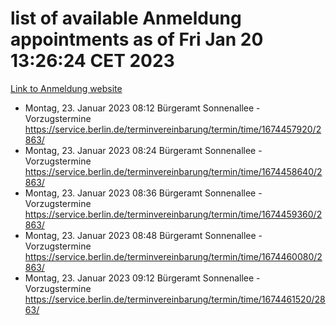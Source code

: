 # list of available Anmeldung appointments as of Fri Jan 20 13:26:24 CET 2023
[Link to Anmeldung website](https://service.berlin.de/terminvereinbarung/termin/tag.php?termin=0&anliegen[]=120686&dienstleisterlist=122210,122217,327316,122219,327312,122227,327314,122231,327346,122243,327348,122252,329742,122260,329745,122262,329748,122254,329751,122271,327278,122273,327274,122277,327276,330436,122280,327294,122282,327290,122284,327292,327539,122291,327270,122285,327266,122286,327264,122296,327268,150230,329760,122301,327282,122297,327286,122294,327284,122312,329763,122314,329775,122304,327330,122311,327334,122309,327332,122281,327352,122279,329772,122276,327324,122274,327326,122267,329766,122246,327318,122251,327320,122257,327322,122208,327298,122226,327300,121362,121364&herkunft=http%3A%2F%2Fservice.berlin.de%2Fdienstleistung%2F120686%2F)
- Montag, 23. Januar 2023 08:12 Bürgeramt Sonnenallee - Vorzugstermine https://service.berlin.de/terminvereinbarung/termin/time/1674457920/2863/
- Montag, 23. Januar 2023 08:24 Bürgeramt Sonnenallee - Vorzugstermine https://service.berlin.de/terminvereinbarung/termin/time/1674458640/2863/
- Montag, 23. Januar 2023 08:36 Bürgeramt Sonnenallee - Vorzugstermine https://service.berlin.de/terminvereinbarung/termin/time/1674459360/2863/
- Montag, 23. Januar 2023 08:48 Bürgeramt Sonnenallee - Vorzugstermine https://service.berlin.de/terminvereinbarung/termin/time/1674460080/2863/
- Montag, 23. Januar 2023 09:12 Bürgeramt Sonnenallee - Vorzugstermine https://service.berlin.de/terminvereinbarung/termin/time/1674461520/2863/
